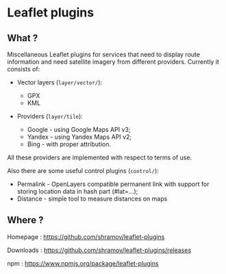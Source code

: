 Leaflet plugins
============

What ?
------

Miscellaneous Leaflet plugins for services that need to display
route information and need satellite imagery from different providers.
Currently it consists of:

 - Vector layers (`layer/vector/`):
   * GPX
   * KML

 - Providers (`layer/tile`):
   * Google - using Google Maps API v3;
   * Yandex - using Yandex Maps API v2;
   * Bing - with proper attribution.

All these providers are implemented with respect to terms of use.

Also there are some useful control plugins (`control/`):

 * Permalink - OpenLayers compatible permanent link with support for storing
   location data in hash part (#lat=...);
 * Distance - simple tool to measure distances on maps

Where ?
------

Homepage : https://github.com/shramov/leaflet-plugins

Downloads : https://github.com/shramov/leaflet-plugins/releases

npm : https://www.npmjs.org/package/leaflet-plugins

